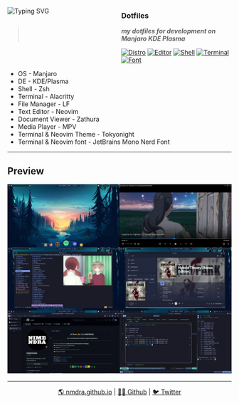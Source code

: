 <a href="https://git.io/typing-svg"><img src="https://readme-typing-svg.herokuapp.com?font=&duration=2500&pause=500&color=00F73B&center=true&vCenter=true&random=true&width=128&height=128&lines=Manjaro;KDE+Plasma;Neovim;MPV;LF+FM;Zathura;Alacritty" alt="Typing SVG" align="left" width="256px" height="128px" /></a>

### **Dotfiles**
> ***my dotfiles for development on Manjaro KDE Plasma***

[![Distro](https://img.shields.io/badge/Distro-Manjaro-brightgreen.svg)](https://manjaro.org/)
[![Editor](https://img.shields.io/badge/Editor-neovim-lightgreen.svg)](https://github.com/neovim/neovim)
[![Shell](https://img.shields.io/badge/Shell-zsh-yellow.svg)](https://ohmyz.sh/)
[![Terminal](https://img.shields.io/badge/Terminal-Alacritty-orange.svg)](https://github.com/alacritty/alacritty)
[![Font](https://img.shields.io/badge/Font-JetBrainsMono-lightgrey.svg)](https://www.jetbrains.com/lp/mono/)

- OS - Manjaro
- DE - KDE/Plasma
- Shell - Zsh 
- Terminal - Alacritty
- File Manager - LF
- Text Editor - Neovim
- Document Viewer - Zathura
- Media Player - MPV
- Terminal & Neovim Theme - Tokyonight
- Terminal & Neovim font - JetBrains Mono Nerd Font

---

## Preview

![Desktop Preview](/Desktop.webp "Desktop Preview")

---

<div align="center">
  <a href="https://nmdra.github.io"> 🌎 nmdra.github.io</a> |
  <a href="https://github.com/nmdra"> 👨‍💻 Github</a> |
  <a href="https://twitter.com/nimendra_"> 🐦 Twitter</a>
</div>
